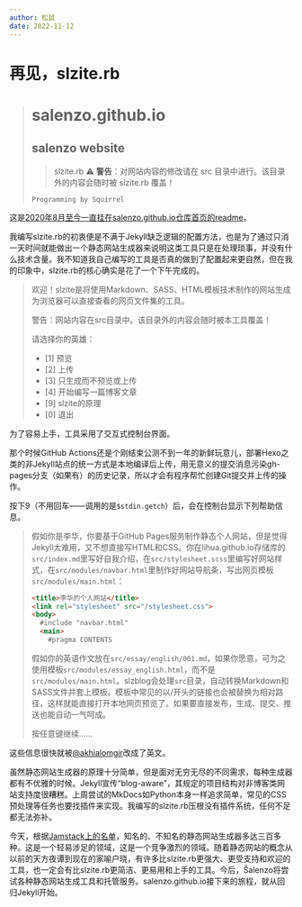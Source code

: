 ```yaml
---
author: 松鼠
date: 2022-11-12
---
```


# 再见，slzite.rb

> # salenzo.github.io
>
> ## salenzo website
>
> > slzite.rb
> > :warning: **警告**：对网站内容的修改请在 src 目录中进行。该目录外的内容会随时被 slzite.rb 覆盖！
>
>     Programming by Squirrel

这是[2020年8月至今一直挂在salenzo.github.io仓库首页的readme](https://github.com/Salenzo/salenzo.github.io/tree/salenzo.github.io-2020#readme)。

我编写slzite.rb的初衷便是不满于Jekyll缺乏逻辑的配置方法，也是为了通过只消一天时间就能做出一个静态网站生成器来说明这类工具只是在处理琐事，并没有什么技术含量。我不知道我自己编写的工具是否真的做到了配置起来更自然，但在我的印象中，slzite.rb的核心确实是花了一个下午完成的。

> 欢迎！slzite是将使用Markdown、SASS、HTML模板技术制作的网站生成为浏览器可以直接查看的网页文件集的工具。
>
> 警告：网站内容在src目录中。该目录外的内容会随时被本工具覆盖！
>
> 请选择你的英雄：
>
> - [1] 预览
> - [2] 上传
> - [3] 只生成而不预览或上传
> - [4] 开始编写一篇博客文章
> - [9] slzite的原理
> - [0] 退出

为了容易上手，工具采用了交互式控制台界面。

那个时候GitHub Actions还是个刚结束公测不到一年的新鲜玩意儿，部署Hexo之类的非Jekyll站点的统一方式是本地编译后上传，用无意义的提交消息污染gh-pages分支（如果有）的历史记录，所以才会有程序帮忙创建Git提交并上传的操作。

按下9（不用回车——调用的是`$stdin.getch`）后，会在控制台显示下列帮助信息。

> 假如你是李华，你要基于GitHub Pages服务制作静态个人网站，但是觉得Jekyll太难用，又不想直接写HTML和CSS。你在lihua.github.io存储库的`src/index.md`里写好自我介绍，在`src/stylesheet.scss`里编写好网站样式，在`src/modules/navbar.html`里制作好网站导航条，写出网页模板`src/modules/main.html`：
>
> ```html
> <title>李华的个人网站</title>
> <link rel="stylesheet" src="/stylesheet.css">
> <body>
>   #include "navbar.html"
>   <main>
>     #pragma CONTENTS
> ```
>
> 假如你的英语作文放在`src/essay/english/001.md`，如果你愿意，可为之使用模板`src/modules/essay_english.html`，而不是`src/modules/main.html`。slzblog会处理`src`目录，自动转换Markdown和SASS文件并套上模板。模板中常见的以/开头的链接也会被替换为相对路径，这样就能直接打开本地网页预览了。如果要直接发布，生成、提交、推送也能自动一气呵成。
>
> 按任意键继续……

这些信息很快就被[@akhialomgir](https://github.com/akhialomgir)改成了英文。

虽然静态网站生成器的原理十分简单，但是面对无穷无尽的不同需求，每种生成器都有不优雅的时候。Jekyll宣传“blog-aware”，其规定的项目结构对非博客类网站支持度很糟糕。上周尝试的MkDocs如Python本身一样追求简单，常见的CSS预处理等任务也要找插件来实现。我编写的slzite.rb压根没有插件系统，任何不足都无法弥补。

今天，根据[Jamstack上的名单](https://jamstack.org/generators/)，知名的、不知名的静态网站生成器多达三百多种。这是一个轻易涉足的领域，这是一个竞争激烈的领域。随着静态网站的概念从以前的天方夜谭到现在的家喻户晓，有许多比slzite.rb更强大、更受支持和欢迎的工具，也一定会有比slzite.rb更简洁、更易用和上手的工具。今后，Ŝalenzo将尝试各种静态网站生成工具和托管服务。salenzo.github.io接下来的旅程，就从回归Jekyll开始。
